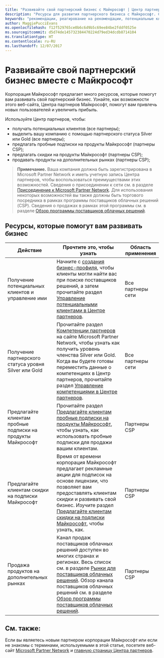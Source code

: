 ```yaml
---
title: "Развивайте свой партнерский бизнес с Майкрософт | Центр партнеров"
description: "Ресурсы для развития партнерского бизнеса с Майкрософт. Сведения о получении потенциальных клиентов (рекомендаций) от Майкрософт."
keywords: "рекомендации, реагирование на рекомендации, потенциальные клиенты, возможные клиенты, маркетинговый профиль, бизнес-профиль, развития вашего бизнеса, бизнес-возможности, компетенции, членство уровня silver, членство уровня gold, пробные версии, расширение рынка, национальное облако"
author: MaggiePucciEvans
ms.openlocfilehash: f12f529765ce0b6c6d9b5c69ee84be2fddf0525e
ms.sourcegitcommit: d5d74de145732384470224d79ed34dcdb8714104
ms.translationtype: HT
ms.contentlocale: ru-RU
ms.lasthandoff: 12/07/2017
---
```

# <a name="grow-your-microsoft-partner-business"></a>Развивайте свой партнерский бизнес вместе с Майкрософт 

Корпорация Майкрософт предлагает много ресурсов, которые помогут вам развивать свой партнерский бизнес. Узнайте, как возможности этого веб-сайта, Центра партнеров Майкрософт, помогут вам привлечь новых пользователей и увеличить прибыль. 

Используйте Центр партнеров, чтобы:

-   получать потенциальных клиентов (все партнеры);
-   выделить вашу компанию с помощью партнерского статуса Silver или Gold (все партнеры);
-   предлагать пробные подписки на продукты Майкрософт (партнеры CSP);
-   предлагать скидки на продукты Майкрософт (партнеры CSP);
-   продавать продукты на дополнительных рынках (партнеры CSP);

>**Примечание.** Ваша компания должна быть зарегистрирована в Microsoft Partner Network и иметь учетную запись Центра партнеров, чтобы воспользоваться преимуществами этих возможностей. Сведения о присоединении к сети см. в разделе [Присоединение к Microsoft Partner Network](mpn-overview.md). Для использования некоторых возможностей вы также должны быть торгового посредника в рамках программы поставщиков облачных решений (CSP). Сведения о продажах в рамках этой программы см. в разделе [Обзор программы поставщиков облачных решений](csp-overview.md).

## <a name="resources-to-help-your-business-grow"></a>Ресурсы, которые помогут вам развивать бизнес

|  **Действие**  |  **Прочтите это, чтобы узнать**  |  **Область применения**  |
|--------------|-----------|--------------
| Получение потенциальных клиентов и управление ими | Начните с [создания бизнес-профиля](create-a-marketing-profile.md), чтобы клиенты могли найти вас при поиске поставщиков решений, а затем прочитайте раздел [Управление потенциальными клиентами в Центре партнеров](responding-to-referrals.md). | Все партнеры сети |
| Получение партнерского статуса уровня Silver или Gold | Прочитайте раздел [Компетенции партнеров](https://partner.microsoft.com/membership/competencies) на сайте Microsoft Partner Network, чтобы узнать как получить уровень членства Silver или Gold. Когда вы будете готовы переместить данные о компетенциях в Центр партнеров, прочитайте раздел [Управление компетенциями в Центре партнеров](competencies.md). | Все партнеры сети |
| Предлагайте клиентам пробные подписки на продукты Майкрософт | Прочитайте раздел [Предлагайте клиентам пробные подписки на продукты Майкрософт](offer-your-customers-trials-of-microsoft-products.md), чтобы узнать, как использовать пробные подписки для продажи вашим клиентам.| Партнеры CSP |
| Предлагайте клиентам скидки на подписки Майкрософт | Время от времени корпорация Майкрософт предлагает рекламные акции для подписок на основе лицензии, что позволяет вам предоставлять клиентам скидки и развивать свой бизнес. Изучите раздел [Предлагайте клиентам скидки на подписки Майкрософт](promotions.md), чтобы узнать, как. | Партнеры CSP |
| Продажа продуктов на дополнительных рынках | Канал продаж поставщиков облачных решений доступен во многих странах и регионах. Весь список см. в разделе [Рынки для поставщиков облачных решений](agreements.md). Обзор канала поставщиков облачных решений см. в разделе [Обзор программы поставщиков облачных решений](csp-overview.md).  | Партнеры CSP |

## <a name="see-also"></a>См. также:

Если вы являетесь новым партнером корпорации Майкрософт или если не знакомы с терминами, используемыми в этой статье, посетите веб-сайт [Microsoft Partner Network](https://partner.microsoft.com) и [главную страницу Центра партнеров](https://partnercenter.microsoft.com/partner/home).


